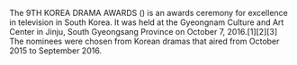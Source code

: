 The 9TH KOREA DRAMA AWARDS () is an awards ceremony for excellence in television in South Korea. It was held at the Gyeongnam Culture and Art Center in Jinju, South Gyeongsang Province on October 7, 2016.[1][2][3] The nominees were chosen from Korean dramas that aired from October 2015 to September 2016.
